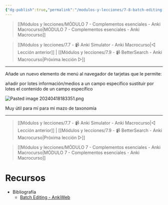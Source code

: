```yaml
---
{"dg-publish":true,"permalink":"/modulos-y-lecciones/7-8-batch-editing-anki-macrocurso/","noteIcon":"","updated":"2024-05-15T22:20:32.936+02:00"}
---
```



> [[Módulos y lecciones/MÓDULO 7 - Complementos esenciales - Anki Macrocurso\|MÓDULO 7 - Complementos esenciales - Anki Macrocurso]]

> [[Módulos y lecciones/7.7 - 📹 Anki Simulator - Anki Macrocurso\|◁ Lección anterior]] | [[Módulos y lecciones/7.9 - 📹 BetterSearch - Anki Macrocurso\|Próxima lección ▷]]

---

Añade un nuevo elemento de menú al navegador de tarjetas que le permite:

añadir por lotes información/medios a un campo específico
sustituir por lotes el contenido de un campo específico

![Pasted image 20240418183351.png](/img/user/ANEXOS/Pasted%20image%2020240418183351.png)

Muy útil para mí para mi mazo de taxonomía

---

> [[Módulos y lecciones/7.7 - 📹 Anki Simulator - Anki Macrocurso\|◁ Lección anterior]] | [[Módulos y lecciones/7.9 - 📹 BetterSearch - Anki Macrocurso\|Próxima lección ▷]]

> [[Módulos y lecciones/MÓDULO 7 - Complementos esenciales - Anki Macrocurso\|MÓDULO 7 - Complementos esenciales - Anki Macrocurso]]
# Recursos
- Bibliografía
	- [Batch Editing - AnkiWeb](https://ankiweb.net/shared/info/291119185)